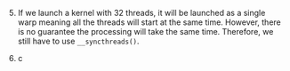 5. If we launch a kernel with 32 threads, it will be launched as a single warp meaning all the threads will start at the same time. However, there is no guarantee the processing will take the same time. Therefore, we still have to use `__syncthreads()`.

6. c
